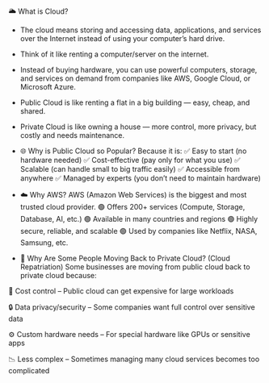 🌥️ What is Cloud?
- The cloud means storing and accessing data, applications, and services over the Internet instead of using your computer’s hard drive.

- Think of it like renting a computer/server on the internet.

- Instead of buying hardware, you can use powerful computers, storage, and services on demand from companies like AWS, Google Cloud, or Microsoft Azure.

- Public Cloud is like renting a flat in a big building — easy, cheap, and shared.

- Private Cloud is like owning a house — more control, more privacy, but costly and needs maintenance.

- 🌐 Why is Public Cloud so Popular?
Because it is:
✅ Easy to start (no hardware needed)
✅ Cost-effective (pay only for what you use)
✅ Scalable (can handle small to big traffic easily)
✅ Accessible from anywhere
✅ Managed by experts (you don’t need to maintain hardware)


- ☁️ Why AWS?
AWS (Amazon Web Services) is the biggest and most trusted cloud provider.
🟢 Offers 200+ services (Compute, Storage, Database, AI, etc.)
🟢 Available in many countries and regions
🟢 Highly secure, reliable, and scalable
🟢 Used by companies like Netflix, NASA, Samsung, etc.

- 🔁 Why Are Some People Moving Back to Private Cloud? (Cloud Repatriation)
Some businesses are moving from public cloud back to private cloud because:

💸 Cost control – Public cloud can get expensive for large workloads

🔒 Data privacy/security – Some companies want full control over sensitive data

⚙️ Custom hardware needs – For special hardware like GPUs or sensitive apps

📉 Less complex – Sometimes managing many cloud services becomes too complicated
